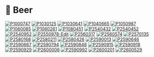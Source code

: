 # 🍺 Beer

[![P1000747](/photos/hd/P1000747.jpg)](/photos/P1000747.md)
[![P1030125](/photos/hd/P1030125.jpg)](/photos/P1030125.md)
[![P1030641](/photos/hd/P1030641.jpg)](/photos/P1030641.md)
[![P1040665](/photos/hd/P1040665.jpg)](/photos/P1040665.md)
[![P1050987](/photos/hd/P1050987.jpg)](/photos/P1050987.md)
[![P1060085](/photos/hd/P1060085.jpg)](/photos/P1060085.md)
[![P1060261](/photos/hd/P1060261.jpg)](/photos/P1060261.md)
[![P1080451](/photos/hd/P1080451.jpg)](/photos/P1080451.md)
[![P2540432](/photos/hd/P2540432.jpg)](/photos/P2540432.md)
[![P2540452](/photos/hd/P2540452.jpg)](/photos/P2540452.md)
[![P2540952](/photos/hd/P2540952.jpg)](/photos/P2540952.md)
[![P2550978-Edit](/photos/hd/P2550978-Edit.jpg)](/photos/P2550978-Edit.md)
[![P2560317](/photos/hd/P2560317.jpg)](/photos/P2560317.md)
[![P2560574](/photos/hd/P2560574.jpg)](/photos/P2560574.md)
[![P2570135](/photos/hd/P2570135.jpg)](/photos/P2570135.md)
[![P2580168](/photos/hd/P2580168.jpg)](/photos/P2580168.md)
[![P2580211](/photos/hd/P2580211.jpg)](/photos/P2580211.md)
[![P2580426](/photos/hd/P2580426.jpg)](/photos/P2580426.md)
[![P2590013](/photos/hd/P2590013.jpg)](/photos/P2590013.md)
[![P2590646](/photos/hd/P2590646.jpg)](/photos/P2590646.md)
[![P2590667](/photos/hd/P2590667.jpg)](/photos/P2590667.md)
[![P2590794](/photos/hd/P2590794.jpg)](/photos/P2590794.md)
[![P2590848](/photos/hd/P2590848.jpg)](/photos/P2590848.md)
[![P2590915](/photos/hd/P2590915.jpg)](/photos/P2590915.md)
[![P2590918](/photos/hd/P2590918.jpg)](/photos/P2590918.md)
[![P2590929](/photos/hd/P2590929.jpg)](/photos/P2590929.md)
[![P2600006](/photos/hd/P2600006.jpg)](/photos/P2600006.md)
[![P2590992](/photos/hd/P2590992.jpg)](/photos/P2590992.md)
[![P2600201](/photos/hd/P2600201.jpg)](/photos/P2600201.md)
[![P2600529](/photos/hd/P2600529.jpg)](/photos/P2600529.md)
